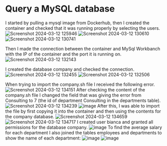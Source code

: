 # Query a MySQL database

I started by pulling a mysql image from Dockerhub, then I created the container and checked that it was running properly by selecting the users.
![Screenshot 2024-03-12 125946](https://github.com/biancaradulescu28/Docker_ex/assets/92685311/9660bfe2-c26a-424c-93c6-36a7bfd66b50)
![Screenshot 2024-03-12 130610](https://github.com/biancaradulescu28/Docker_ex/assets/92685311/6167ff85-c663-4f12-b443-638d6f84b3d2)
![Screenshot 2024-03-12 130741](https://github.com/biancaradulescu28/Docker_ex/assets/92685311/c77b7842-3047-4bea-8880-06e4414bf7cf)

Then I made the connection between the container and MySql Workbanch with the IP of the container and the port it is running on.
![Screenshot 2024-03-12 132143](https://github.com/biancaradulescu28/Docker_ex/assets/92685311/f169f2e7-fe12-45e7-be03-342416e9d277)

I created the database company and checked the connection.
![Screenshot 2024-03-12 132455](https://github.com/biancaradulescu28/Docker_ex/assets/92685311/30e4bf28-410b-442d-95da-3758ebbe6af3)
![Screenshot 2024-03-12 132506](https://github.com/biancaradulescu28/Docker_ex/assets/92685311/ee889dde-3999-4e76-acc0-98966c979a50)

When trying to import the company.sh file I received the following error.
![Screenshot 2024-03-12 134151](https://github.com/biancaradulescu28/Docker_ex/assets/92685311/bd53cff2-9611-47d1-93bb-29009fef6884)
After checking the content of the company.sh file I changed the field that was giving the error from Consulting to 7 (the id of department Consulting in the departments table).
![Screenshot 2024-03-12 134239](https://github.com/biancaradulescu28/Docker_ex/assets/92685311/60d8e0bb-4076-45db-9472-448fe4103bf9)
![image](https://github.com/biancaradulescu28/Docker_ex/assets/92685311/fae4d2c0-161c-4232-b4e1-75be2689d0e6)
After this, I was able to import the file by first copying it into the container and then using the contents for the company database.
![Screenshot 2024-03-12 134659](https://github.com/biancaradulescu28/Docker_ex/assets/92685311/475324db-1301-4984-8b28-827777be6621)
![Screenshot 2024-03-12 134717](https://github.com/biancaradulescu28/Docker_ex/assets/92685311/87802400-46b8-46ba-99f2-2e5e8aedef69)
I created user bianca and granted all permissions for the database company.
![image](https://github.com/biancaradulescu28/Docker_ex/assets/92685311/e38930f7-aea0-41d2-aff3-a6375c1ec3af)
To find the average salary for each department I also joined the tables employees and departments to show the name of each department:
![image](https://github.com/biancaradulescu28/Docker_ex/assets/92685311/6e02edcf-6a1e-4d4f-b89c-0b8c1b1de58b)
![image](https://github.com/biancaradulescu28/Docker_ex/assets/92685311/0dfc7b6e-3aa0-4e10-9d47-f7f43933c0fb)












